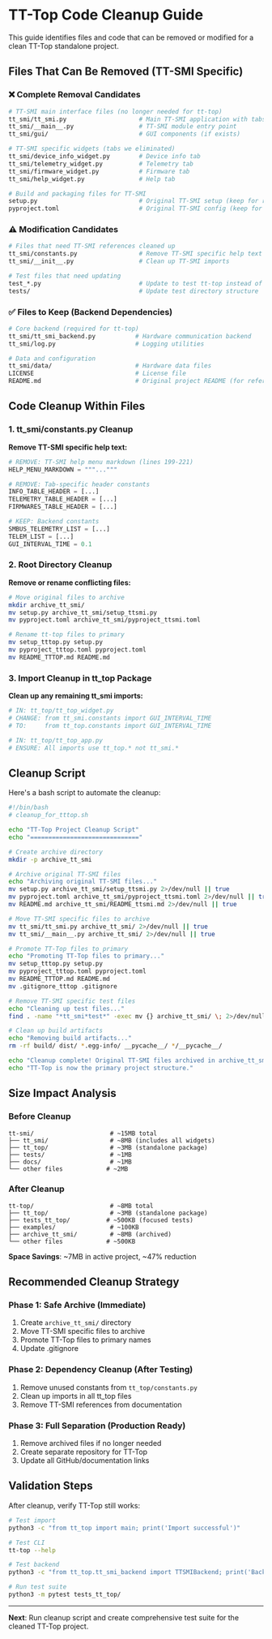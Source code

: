 # TT-Top Code Cleanup Guide

This guide identifies files and code that can be removed or modified for a clean TT-Top standalone project.

## Files That Can Be Removed (TT-SMI Specific)

### ❌ **Complete Removal Candidates**

```bash
# TT-SMI main interface files (no longer needed for tt-top)
tt_smi/tt_smi.py                    # Main TT-SMI application with tabs
tt_smi/__main__.py                  # TT-SMI module entry point
tt_smi/gui/                         # GUI components (if exists)

# TT-SMI specific widgets (tabs we eliminated)
tt_smi/device_info_widget.py        # Device info tab
tt_smi/telemetry_widget.py          # Telemetry tab
tt_smi/firmware_widget.py           # Firmware tab
tt_smi/help_widget.py               # Help tab

# Build and packaging files for TT-SMI
setup.py                            # Original TT-SMI setup (keep for reference)
pyproject.toml                      # Original TT-SMI config (keep for reference)
```

### ⚠️ **Modification Candidates**

```bash
# Files that need TT-SMI references cleaned up
tt_smi/constants.py                 # Remove TT-SMI specific help text and constants
tt_smi/__init__.py                  # Clean up TT-SMI imports

# Test files that need updating
test_*.py                           # Update to test tt-top instead of tt-smi
tests/                              # Update test directory structure
```

### ✅ **Files to Keep (Backend Dependencies)**

```bash
# Core backend (required for tt-top)
tt_smi/tt_smi_backend.py           # Hardware communication backend
tt_smi/log.py                      # Logging utilities

# Data and configuration
tt_smi/data/                       # Hardware data files
LICENSE                            # License file
README.md                          # Original project README (for reference)
```

## Code Cleanup Within Files

### 1. **tt_smi/constants.py Cleanup**

**Remove TT-SMI specific help text:**
```python
# REMOVE: TT-SMI help menu markdown (lines 199-221)
HELP_MENU_MARKDOWN = """..."""

# REMOVE: Tab-specific header constants
INFO_TABLE_HEADER = [...]
TELEMETRY_TABLE_HEADER = [...]
FIRMWARES_TABLE_HEADER = [...]

# KEEP: Backend constants
SMBUS_TELEMETRY_LIST = [...]
TELEM_LIST = [...]
GUI_INTERVAL_TIME = 0.1
```

### 2. **Root Directory Cleanup**

**Remove or rename conflicting files:**
```bash
# Move original files to archive
mkdir archive_tt_smi/
mv setup.py archive_tt_smi/setup_ttsmi.py
mv pyproject.toml archive_tt_smi/pyproject_ttsmi.toml

# Rename tt-top files to primary
mv setup_tttop.py setup.py
mv pyproject_tttop.toml pyproject.toml
mv README_TTTOP.md README.md
```

### 3. **Import Cleanup in tt_top Package**

**Clean up any remaining tt_smi imports:**
```python
# IN: tt_top/tt_top_widget.py
# CHANGE: from tt_smi.constants import GUI_INTERVAL_TIME
# TO:     from tt_top.constants import GUI_INTERVAL_TIME

# IN: tt_top/tt_top_app.py
# ENSURE: All imports use tt_top.* not tt_smi.*
```

## Cleanup Script

Here's a bash script to automate the cleanup:

```bash
#!/bin/bash
# cleanup_for_tttop.sh

echo "TT-Top Project Cleanup Script"
echo "=============================="

# Create archive directory
mkdir -p archive_tt_smi

# Archive original TT-SMI files
echo "Archiving original TT-SMI files..."
mv setup.py archive_tt_smi/setup_ttsmi.py 2>/dev/null || true
mv pyproject.toml archive_tt_smi/pyproject_ttsmi.toml 2>/dev/null || true
mv README.md archive_tt_smi/README_ttsmi.md 2>/dev/null || true

# Move TT-SMI specific files to archive
mv tt_smi/tt_smi.py archive_tt_smi/ 2>/dev/null || true
mv tt_smi/__main__.py archive_tt_smi/ 2>/dev/null || true

# Promote TT-Top files to primary
echo "Promoting TT-Top files to primary..."
mv setup_tttop.py setup.py
mv pyproject_tttop.toml pyproject.toml
mv README_TTTOP.md README.md
mv .gitignore_tttop .gitignore

# Remove TT-SMI specific test files
echo "Cleaning up test files..."
find . -name "*tt_smi*test*" -exec mv {} archive_tt_smi/ \; 2>/dev/null || true

# Clean up build artifacts
echo "Removing build artifacts..."
rm -rf build/ dist/ *.egg-info/ __pycache__/ */__pycache__/

echo "Cleanup complete! Original TT-SMI files archived in archive_tt_smi/"
echo "TT-Top is now the primary project structure."
```

## Size Impact Analysis

### **Before Cleanup**
```
tt-smi/                     # ~15MB total
├── tt_smi/                 # ~8MB (includes all widgets)
├── tt_top/                 # ~3MB (standalone package)
├── tests/                  # ~1MB
├── docs/                   # ~1MB
└── other files            # ~2MB
```

### **After Cleanup**
```
tt-top/                     # ~8MB total
├── tt_top/                 # ~3MB (standalone package)
├── tests_tt_top/          # ~500KB (focused tests)
├── examples/               # ~100KB
├── archive_tt_smi/         # ~8MB (archived)
└── other files            # ~500KB
```

**Space Savings**: ~7MB in active project, ~47% reduction

## Recommended Cleanup Strategy

### **Phase 1: Safe Archive** (Immediate)
1. Create `archive_tt_smi/` directory
2. Move TT-SMI specific files to archive
3. Promote TT-Top files to primary names
4. Update .gitignore

### **Phase 2: Dependency Cleanup** (After Testing)
1. Remove unused constants from `tt_top/constants.py`
2. Clean up imports in all tt_top files
3. Remove TT-SMI references from documentation

### **Phase 3: Full Separation** (Production Ready)
1. Remove archived files if no longer needed
2. Create separate repository for TT-Top
3. Update all GitHub/documentation links

## Validation Steps

After cleanup, verify TT-Top still works:

```bash
# Test import
python3 -c "from tt_top import main; print('Import successful')"

# Test CLI
tt-top --help

# Test backend
python3 -c "from tt_top.tt_smi_backend import TTSMIBackend; print('Backend working')"

# Run test suite
python3 -m pytest tests_tt_top/
```

---

**Next**: Run cleanup script and create comprehensive test suite for the cleaned TT-Top project.